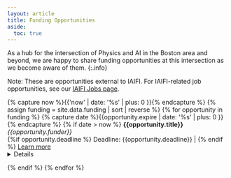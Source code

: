 ```yaml
---
layout: article
title: Funding Opportunities
aside:
  toc: true
---
```


As a hub for the intersection of Physics and AI in the Boston area and beyond, we are happy to share funding opportunities at this intersection as we become aware of them. 
{:.info}

Note: These are opportunities external to IAIFI. For IAIFI-related job opportunities, see our [IAIFI Jobs page](/job-board.html).

{% capture now %}{{'now' | date: '%s' | plus: 0 }}{% endcapture %}
{% assign funding = site.data.funding | sort | reverse %}
{% for opportunity in funding %}
  {% capture date %}{{opportunity.expire | date: '%s' | plus: 0 }}{% endcapture %}
  {% if date > now %}
**{{opportunity.title}}** <br>
*{{opportunity.funder}}* <br>
{%if opportunity.deadline %} Deadline: {{opportunity.deadline}} | {% endif %} [Learn more]({{opportunity.link}}) <br>
<div style = "position:relative; top:-1em;" >
<details>
<summary>Details</summary>
<em>{{opportunity.details}}</em>
</details>
</div>
{% endif %}
{% endfor %}

